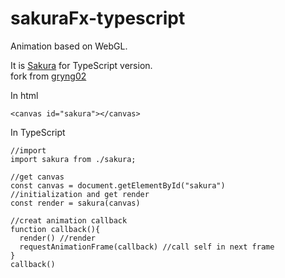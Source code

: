 # sakuraFx-typescript
Animation based on WebGL.

It is [Sakura](https://codepen.io/wikyware-net/details/poRgJge) for TypeScript version.  
fork from [gryng02](https://qiita.com/gryng02)

In html

    <canvas id="sakura"></canvas>
 
In TypeScript

    //import
    import sakura from ./sakura;
    
    //get canvas
    const canvas = document.getElementById("sakura")
    //initialization and get render
    const render = sakura(canvas)
    
    //creat animation callback
    function callback(){
      render() //render
      requestAnimationFrame(callback) //call self in next frame
    }
    callback()
